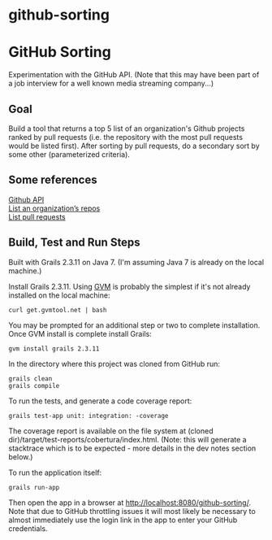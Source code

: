 # github-sorting

GitHub Sorting
==============

Experimentation with the GitHub API. (Note that this may have been part of a job interview for a well known media streaming company...)


Goal
----

Build a tool that returns a top 5 list of an organization's Github projects ranked by pull requests (i.e. the repository with the most pull requests would be listed first). After sorting by pull requests, do a secondary sort by some other (parameterized criteria).


Some references
---------------

[Github API](http://developer.github.com/v3/) <br>
[List an organization’s repos](http://developer.github.com/v3/repos/#list-organization-repositories) <br>
[List pull requests](http://developer.github.com/v3/pulls/) <br>


Build, Test and Run Steps
-------------------------

Built with Grails 2.3.11 on Java 7.  (I'm assuming Java 7 is already on the local machine.)

Install Grails 2.3.11.  Using [GVM](http://gvmtool.net/) is probably the simplest if it's not already installed on the local machine:

    curl get.gvmtool.net | bash

You may be prompted for an additional step or two to complete installation.  Once GVM install is complete install Grails:

    gvm install grails 2.3.11

In the directory where this project was cloned from GitHub run:

    grails clean
    grails compile

To run the tests, and generate a code coverage report:

    grails test-app unit: integration: -coverage

The coverage report is available on the file system at (cloned dir)/target/test-reports/cobertura/index.html.  (Note: this will generate a stacktrace which is to be expected - more details in the dev notes section below.)

To run the application itself:

    grails run-app

Then open the app in a browser at [http://localhost:8080/github-sorting/](http://localhost:8080/github-sorting/).  Note that due to GitHub throttling issues it will most likely be necessary to almost immediately use the login link in the app to enter your GitHub credentials.

